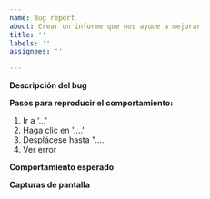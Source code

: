 ```yaml
---
name: Bug report
about: Crear un informe que nos ayude a mejorar
title: ''
labels: ''
assignees: ''

---
```


**Descripción del bug**

**Pasos para reproducir el comportamiento:**
1. Ir a '...'
2. Haga clic en '....'
3. Desplácese hasta "....
4. Ver error

**Comportamiento esperado**

**Capturas de pantalla**
